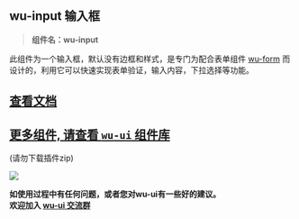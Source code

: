 ## wu-input 输入框

> **组件名：wu-input**

此组件为一个输入框，默认没有边框和样式，是专门为配合表单组件 [wu-form](https://ext.dcloud.net.cn/plugin?name=wu-form) 而设计的，利用它可以快速实现表单验证，输入内容，下拉选择等功能。

## [查看文档](https://wuui.cn/zh-CN/components/input.html)

## [更多组件, 请查看 `wu-ui` 组件库](https://ext.dcloud.net.cn/plugin?name=wu--ui)
(请勿下载插件zip)

<a href="https://ext.dcloud.net.cn/plugin?name=wu--ui">
	<img src="https://wuui.cn/intr.png">
</a>

**如使用过程中有任何问题，或者您对wu-ui有一些好的建议。<br>欢迎加入 [wu-ui 交流群](https://wuui.cn/zh-CN/components/qqFeedBack.html)**